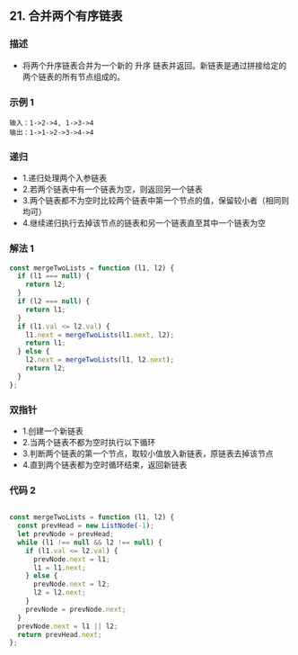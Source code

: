 <!--
 * @Author: your name
 * @Date: 2020-03-09 22:20:59
 * @LastEditTime: 2020-11-13 17:31:47
 * @LastEditors: Please set LastEditors
 * @Description: In User Settings Edit
 * @FilePath: /leetcode_fe/451-500/485_最大连续1的个数.md
 -->
## 21. 合并两个有序链表

### 描述
+ 将两个升序链表合并为一个新的 升序 链表并返回。新链表是通过拼接给定的两个链表的所有节点组成的。 


### 示例 1
```
输入：1->2->4, 1->3->4
输出：1->1->2->3->4->4
```



### 递归
+ 1.递归处理两个入参链表
+ 2.若两个链表中有一个链表为空，则返回另一个链表
+ 3.两个链表都不为空时比较两个链表中第一个节点的值，保留较小者（相同则均可）
+ 4.继续递归执行去掉该节点的链表和另一个链表直至其中一个链表为空


### 解法 1
```js
const mergeTwoLists = function (l1, l2) {
  if (l1 === null) {
    return l2;
  }
  if (l2 === null) {
    return l1;
  }
  if (l1.val <= l2.val) {
    l1.next = mergeTwoLists(l1.next, l2);
    return l1;
  } else {
    l2.next = mergeTwoLists(l1, l2.next);
    return l2;
  }
};
```



### 双指针
+ 1.创建一个新链表
+ 2.当两个链表不都为空时执行以下循环
+ 3.判断两个链表的第一个节点，取较小值放入新链表，原链表去掉该节点
+ 4.直到两个链表都为空时循环结束，返回新链表


### 代码 2
```js

const mergeTwoLists = function (l1, l2) {
  const prevHead = new ListNode(-1);
  let prevNode = prevHead;
  while (l1 !== null && l2 !== null) {
    if (l1.val <= l2.val) {
      prevNode.next = l1;
      l1 = l1.next;
    } else {
      prevNode.next = l2;
      l2 = l2.next;
    }
    prevNode = prevNode.next;
  }
  prevNode.next = l1 || l2;
  return prevHead.next;
};
```



